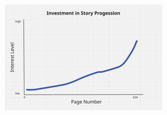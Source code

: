 ![Sword Catcher Investment Progression](https://github.com/zeryth/dump/blob/main/sword-catcher-progression.png)